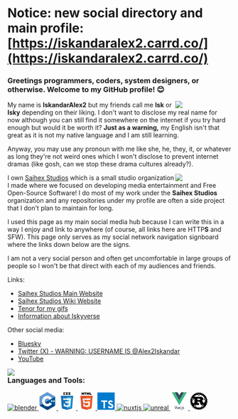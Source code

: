 # Notice: new social directory and main profile: [https://iskandaralex2.carrd.co/](https://iskandaralex2.carrd.co/)

### Greetings programmers, coders, system designers, or otherwise. Welcome to my GitHub profile! 😊
<img align="right" width="126" src="https://avatars.githubusercontent.com/u/65650645">

My name is **IskandarAlex2** but my friends call me **Isk** or **Isky** depending on their liking. I don't want to disclose my real name for now although you can still find it somewhere on the internet if you try hard enough but would it be worth it? **Just as a warning,** my English isn't that great as it is not my native language and I am still learning.

Anyway, you may use any pronoun with me like she, he, they, it, or whatever as long they're not weird ones which I won't disclose to prevent internet dramas (like gosh, can we stop these drama cultures already?).

<img align="right" width="126" src="https://img.saihex.com/saihex.svg">

I own [Saihex Studios](https://github.com/Saihex) which is a small studio organization I made where we focused on developing media entertainment and Free Open-Source Software! I do most of my work under the **Saihex Studios** organization and any repositories under my profile are often a side project that I don't plan to maintain for long.

I used this page as my main social media hub because I can write this in a way I enjoy and link to anywhere (of course, all links here are HTTP**S** and SFW). This page only serves as my social network navigation signboard where the links down below are the signs.

I am not a very social person and often get uncomfortable in large groups of people so I won't be that direct with each of my audiences and friends.

Links:
- [Saihex Studios Main Website](https://www.saihex.com)
- [Saihex Studios Wiki Website](https://wiki.saihex.com)
- [Tenor for my gifs](https://tenor.com/users/iskandaralex2)
- [Information about Iskyverse](https://github.com/IskandarAlex2/IskandarAlex2/blob/master/Iskyverse.md)

Other social media:
- [Bluesky](https://bsky.app/profile/iskandaralex2.bsky.social)
- [Twitter (X) - WARNING: USERNAME IS @Alex2Iskandar](https://twitter.com/Alex2Iskandar)
- [YouTube](https://www.youtube.com/IskandarAlex2)

<img align="left" width="512" src="https://img.saihex.com/embed_pic.png?downscale=m">

<h3 align="left">Languages and Tools:</h3>
<p align="left"> 
  <a href="https://www.blender.org/" target="_blank" rel="noreferrer"> 
    <img src="https://download.blender.org/branding/community/blender_community_badge_white.svg" alt="blender" width="40" height="40"/> 
  </a> 
  
  <a href="https://www.w3schools.com/cpp/" target="_blank" rel="noreferrer"> 
    <img src="https://raw.githubusercontent.com/devicons/devicon/master/icons/cplusplus/cplusplus-original.svg" alt="cplusplus" width="40" height="40"/> 
  </a> 
  
  <a href="https://www.w3schools.com/css/" target="_blank" rel="noreferrer"> 
    <img src="https://raw.githubusercontent.com/devicons/devicon/master/icons/css3/css3-original-wordmark.svg" alt="css3" width="40" height="40"/> 
  </a> 
  
  <a href="https://www.w3.org/html/" target="_blank" rel="noreferrer"> 
    <img src="https://raw.githubusercontent.com/devicons/devicon/master/icons/html5/html5-original-wordmark.svg" alt="html5" width="40" height="40"/> 
  </a> 
  
  <a href="https://www.typescriptlang.org/" target="_blank" rel="noreferrer"> 
    <img src="https://github.com/devicons/devicon/blob/master/icons/typescript/typescript-original.svg" alt="javascript" width="40" height="40"/> 
  </a> 
  
  <a href="https://nuxt.com" target="_blank" rel="noreferrer"> 
    <img src="https://nuxt.com/assets/design-kit/icon-green.svg" alt="nuxtjs" width="40" height="40"/> 
  </a> 
  
  <a href="https://unrealengine.com/" target="_blank" rel="noreferrer"> 
    <img src="https://raw.githubusercontent.com/kenangundogan/fontisto/036b7eca71aab1bef8e6a0518f7329f13ed62f6b/icons/svg/brand/unreal-engine.svg" alt="unreal" width="40" height="40"/> 
  </a> 
  
  <a href="https://vuejs.org/" target="_blank" rel="noreferrer">
    <img src="https://raw.githubusercontent.com/devicons/devicon/master/icons/vuejs/vuejs-original-wordmark.svg" alt="vuejs" width="40" height="40"/> 
  </a> 

  <a href="https://www.rust-lang.org/" target="_blank" rel="noreferrer">
    <img src="https://raw.githubusercontent.com/devicons/devicon/6910f0503efdd315c8f9b858234310c06e04d9c0/icons/rust/rust-original.svg" alt="vuejs" width="40" height="40"/> 
  </a> 
</p>
